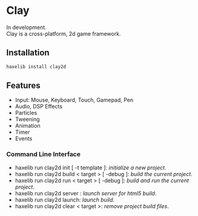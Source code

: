 # Clay  
In development.  
Clay is a cross-platform, 2d game framework.  

## Installation
```bash
haxelib install clay2d
```

## Features
* Input: Mouse, Keyboard, Touch, Gamepad, Pen
* Audio, DSP Effects
* Particles
* Tweening 
* Animation
* Timer
* Events

### Command Line Interface
- haxelib run clay2d init [ -t template ]: *initialize a new project*.
- haxelib run clay2d build < target > [ -debug ]:  *build the current project*.
- haxelib run clay2d run < target > [ -debug ]:  *build and run the current project*.
- haxelib run clay2d server : *launch server for html5 build*.
- haxelib run clay2d launch: *launch build*.
- haxelib run clay2d clear < target >:  *remove project build files*.
  
